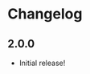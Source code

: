 # Changelog

[//]: # (>>   The order of list items should be: Critical/Fixes, New, Update, Remove, Underpinnings   <<)
[//]: # (>>   ## [UNRELEASED]https://github.com/roydukkey/sass-module-break/compare/v2.0.0...master   <<)

## 2.0.0

* Initial release!
